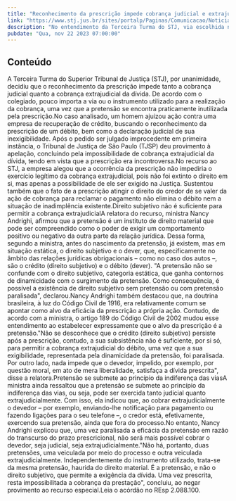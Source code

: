 ```yaml
---
title: "Reconhecimento da prescrição impede cobrança judicial e extrajudicial da dívida"
link: "https://www.stj.jus.br/sites/portalp/Paginas/Comunicacao/Noticias/2023/22112023-Reconhecimento-da-prescricao-impede-cobranca-judicial-e-extrajudicial-da-divida.aspx"
description: "No entendimento da Terceira Turma do STJ, via escolhida não interfere nos efeitos da prescrição sobre a pretensão de cobrança."
pubdate: "Qua, nov 22 2023 07:00:00"
---
```


## Conteúdo

​A Terceira Turma do Superior Tribunal de Justiça (STJ), por unanimidade, decidiu que o reconhecimento da prescrição impede tanto a cobrança judicial quanto a cobrança extrajudicial da dívida. De acordo com o colegiado, pouco importa a via ou o instrumento utilizado para a realização da cobrança, uma vez que a pretensão se encontra praticamente inutilizada pela prescrição.No caso analisado, um homem ajuizou ação contra uma empresa de recuperação de crédito, buscando o reconhecimento da prescrição de um débito, bem como a declaração judicial de sua inexigibilidade. Após o pedido ser julgado improcedente em primeira instância, o Tribunal de Justiça de São Paulo (TJSP) deu provimento à apelação, concluindo pela impossibilidade de cobrança extrajudicial da dívida, tendo em vista que a prescrição era incontroversa.No recurso ao STJ, a empresa alegou que a ocorrência da prescrição não impediria o exercício legítimo da cobrança extrajudicial, pois não foi extinto o direito em si, mas apenas a possibilidade de ele ser exigido na Justiça. Sustentou também que o fato de a prescrição atingir o direito do credor de se valer da ação de cobrança para reclamar o pagamento não elimina o débito nem a situação de inadimplência existente.Direito subjetivo não é suficiente para permitir a cobrança extrajudicialA relatora do recurso, ministra Nancy Andrighi, afirmou que a pretensão é um instituto de direito material que pode ser compreendido como o poder de exigir um comportamento positivo ou negativo da outra parte da relação jurídica. Dessa forma, segundo a ministra, antes do nascimento da pretensão, já existem, mas em situação estática, o direito subjetivo e o dever, que, especificamente no âmbito das relações jurídicas obrigacionais – como no caso dos autos –, são o crédito (direito subjetivo) e o débito (dever). "A pretensão não se confunde com o direito subjetivo, categoria estática, que ganha contornos de dinamicidade com o surgimento da pretensão. Como consequência, é possível a existência de direito subjetivo sem pretensão ou com pretensão paralisada", declarou.Nancy Andrighi também destacou que, na doutrina brasileira, à luz do Código Civil de 1916, era relativamente comum se apontar como alvo da eficácia da prescrição a própria ação. Contudo, de acordo com a ministra, o artigo 189 do Código Civil de 2002 mudou esse entendimento ao estabelecer expressamente que o alvo da prescrição é a pretensão."Não se desconhece que o crédito (direito subjetivo) persiste após a prescrição, contudo, a sua subsistência não é suficiente, por si só, para permitir a cobrança extrajudicial do débito, uma vez que a sua exigibilidade, representada pela dinamicidade da pretensão, foi paralisada. Por outro lado, nada impede que o devedor, impelido, por exemplo, por questão moral, em ato de mera liberalidade, satisfaça a dívida prescrita", disse a relatora.Pretensão se submete ao princípio da indiferença das viasA ministra ainda ressaltou que a pretensão se submete ao princípio da indiferença das vias, ou seja, pode ser exercida tanto judicial quanto extrajudicialmente. Com isso, ela indicou que, ao cobrar extrajudicialmente o devedor – por exemplo, enviando-lhe notificação para pagamento ou fazendo ligações para o seu telefone –, o credor está, efetivamente, exercendo sua pretensão, ainda que fora do processo.No entanto, Nancy Andrighi explicou que, uma vez paralisada a eficácia da pretensão em razão do transcurso do prazo prescricional, não será mais possível cobrar o devedor, seja judicial, seja extrajudicialmente."Não há, portanto, duas pretensões, uma veiculada por meio do processo e outra veiculada extrajudicialmente. Independentemente do instrumento utilizado, trata-se da mesma pretensão, haurida do direito material. É a pretensão, e não o direito subjetivo, que permite a exigência da dívida. Uma vez prescrita, resta impossibilitada a cobrança da prestação", concluiu, ao negar provimento ao recurso especial.Leia o acórdão no REsp 2.088.100.
